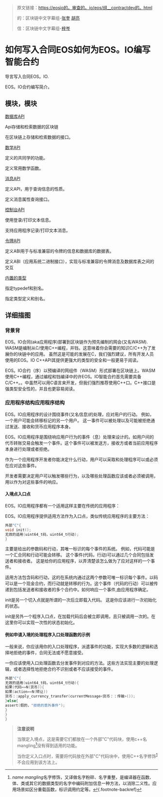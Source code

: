 > 原文链接：[https://eosio的。审查的。io/eos/组__contractdev的。html](https://eosio.github.io/eos/group__contractdev.html)
> 
> 的：区块链中文字幕组-[张奎](https://github.com/byzhangkui) [胡亮](https://github.com/gumoon)
> 
> 信：区块链中文字幕组-[梓岑](https://yoyow.org/)

# 如何写入合同EOS如何为EOS。IO编写智能合约

导言写入合同EOS。IO.

EOS。IO合约编写简介。

## 模块，模块

[数据库API](#)

Api存储和检索数据的区块链

在区块链上存储和检索数据的接口。

[数学API](#)

定义的共同学的功能。

定义常用数学函数。

[消息API](#)

定义API，用于查询信息的性质。

定义消息属性查询接口。

[控制台API](#)

使用登录/打印文本信息。

支持应用程序记录/打印文本消息。

[令牌API](#)

定义ABI用于与标准兼容的令牌的信息和数据库的数据表。

定义ABI（应用系统二进制接口），实现与标准兼容的令牌消息及数据库表之间的交互

[内置的类型](#)

指定typedef和别名。

指定类型定义和别名。

## 详细描图

### 背景背

EOS。IO合同(aka应用程序)部署到区块链作为预先编制的网会(又名WASM). WASM是编制从C/使用C++编程，并铛，这意味着你会需要的知识C/C++为了发展你的块链中的应用。 虽然这是可能的发展在C，我们强烈建议，所有开发人员使用的EOS。IO C++API其提供更强大的类型的安全和一般更易于阅读。

EOS。IO合约（序）以预编译的网组件（WASM）形式部署在区块链上。WASM使用C++编程，通过编程和铛编译中的许EOS。IO智能合约首先需要具备C/C++。。中虽然可以用C语言来开发，但我们强烈推荐使用C++口。C++接口是强类型安全性的，并且也更容易阅读。

### 应用程序结构应用程序结构

EOS。IO应用程序的设计围绕事件(又名信息)的处理，应对用户的行动。 例如，一个用户可能会转移标记的另一个用户。 这一事件可以被处理以及可能被拒绝通过发送、接收和货币应用程序本身。

EOS。IO应用程序是围绕响应用户行为的事件（息）处理来设计的。如用户间的代币转账交易会触发一个事件。这个事件可以被发送方，接收方或者当前应用程序本身进行处理或者拒绝。

作为一个应用程序开发者你能决定什么行动，用户可以采取和处理程序可以或必须在应对这些事件。

开发者需要决定用户可以触发哪些行为，以及哪些处理函数应该或者必须被调用，用以作为对这些事件的响应。

#### 入境点入口点

EOS。IO应用程序都有一个适用这样主要在传统的应用程序：

EOS。IO应用程序提供适用方法作为入口点，类似传统应用程序的主要方法：

```C
外部"C"{
void init();
无效的适用(uint64_t码，uint64_t行动);
}
```

主要是给出的参数码和行动，其唯一标识的每个事件的系统。 例如，代码可能是一个汇合同和行动可能会转移。 这个事件(代码，行动)可以通过几个合同包括发送者和接收者。 这是给你的应用程序，以弄清楚该怎么做为了应对这样的一个事件。

适用方法包含码和行动，这的在系统内通过这两个参数可唯一标识每个事件。以码可以是一个现金合约，而行动就是转移的行为。这个事件（代码的行动）可以被传递到包括发送者和接收者的多个合约中。如何响应一个事件,由应用程序确定。

init是另一个切入点就是所谓的一次后立即载入代码。 这是你应该进行一次初始化的状态。

init是另外一个程序入口点，在加载代码后会被立即调用，且只被调用一次的。在这里你可以实现一次性的状态初始化。

#### 例如申请入境的处理程序入口处理函数的示例

一般来说，你应该用你的入口处理程序，派遣事件的功能，实现大多数的逻辑和选择地拒绝的事件，合同无法或不愿意接受。

一你应该使用入口处理函数去分发事件到对应的方法。这些方法实现主要的处理逻辑，或者选择性地拒绝合约不识别或者不应该接受的事件。

```C
外部"C"{
无效的适用(uint64_t码，uint64_t行动){
如果(代码==N(货币)){
如果(action==N(转让))
货币：:apply_currency_transfer(currentMessage<货币：：传输>());
}else{
assert(假的，"拒绝的意外事件");
}
}
}
```

> **注意说明**
> 
> 当限定入境点，这是需要它们都放在一个外部"C"代码块，使用c++名mangling[^footnote]没有得到适用的功能。
> 
> 当你定义入口点时，需要将代码放在外部"C"代码块中，使用C++名字修饰<sup id="fnref2:footnote"><a href="#fn:footnote" class="footnote-ref">1</a></sup>不会应用到该方法上。

[^footnote]: *name mangling*名字修饰，又译做名字粉碎、名字重整，是编译器在函数、体、类或其它的数据类型的名字中编码附加信息一种方法，以消除二义性。应用场景如区分重载函数，标识调用约定等。[&#8617;](#fnref2:footnote){.footnote-backref}